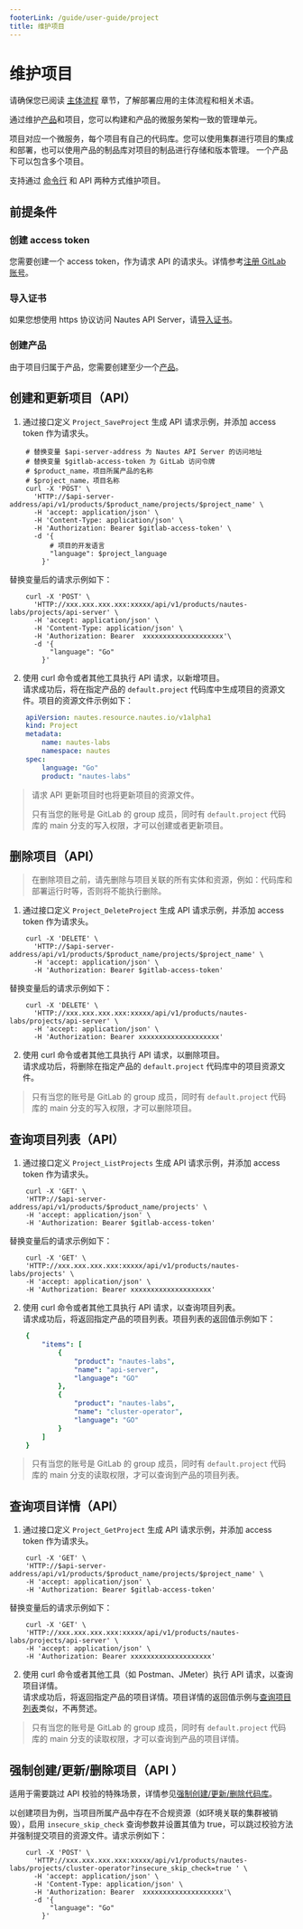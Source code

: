 ```yaml
---
footerLink: /guide/user-guide/project
title: 维护项目
---
```

# 维护项目

请确保您已阅读 [主体流程](main-process.md) 章节，了解部署应用的主体流程和相关术语。

通过维护[产品](product.md)和项目，您可以构建和产品的微服务架构一致的管理单元。

项目对应一个微服务，每个项目有自己的代码库。您可以使用集群进行项目的集成和部署，也可以使用产品的制品库对项目的制品进行存储和版本管理。 一个产品下可以包含多个项目。

支持通过 [命令行](deploy-an-application.md#准备运行环境) 和 API 两种方式维护项目。

## 前提条件

### 创建 access token
您需要创建一个 access token，作为请求 API 的请求头。详情参考[注册 GitLab 账号](deploy-an-application.md#注册-gitlab-账号)。

### 导入证书
如果您想使用 https 协议访问 Nautes API Server，请[导入证书](deploy-an-application.md#导入证书)。

### 创建产品
由于项目归属于产品，您需要创建至少一个[产品](product.md)。

## 创建和更新项目（API）
1. 通过接口定义 `Project_SaveProject` 生成 API 请求示例，并添加 access token 作为请求头。
```Shell
	# 替换变量 $api-server-address 为 Nautes API Server 的访问地址
	# 替换变量 $gitlab-access-token 为 GitLab 访问令牌
	# $product_name，项目所属产品的名称
	# $project_name，项目名称
    curl -X 'POST' \
      'HTTP://$api-server-address/api/v1/products/$product_name/projects/$project_name' \
      -H 'accept: application/json' \
      -H 'Content-Type: application/json' \
      -H 'Authorization: Bearer $gitlab-access-token' \
      -d '{
		  # 项目的开发语言
          "language": $project_language
        }'
```
替换变量后的请求示例如下：
```Shell
    curl -X 'POST' \
      'HTTP://xxx.xxx.xxx.xxx:xxxxx/api/v1/products/nautes-labs/projects/api-server' \
      -H 'accept: application/json' \
      -H 'Content-Type: application/json' \
      -H 'Authorization: Bearer  xxxxxxxxxxxxxxxxxxxx'\
      -d '{
          "language": "Go"
        }'
```

2. 使用 curl 命令或者其他工具执行 API 请求，以新增项目。  
	请求成功后，将在指定产品的 `default.project`  代码库中生成项目的资源文件。项目的资源文件示例如下：
```yaml
    apiVersion: nautes.resource.nautes.io/v1alpha1
    kind: Project
    metadata:
        name: nautes-labs
        namespace: nautes
    spec:
        language: "Go"
        product: "nautes-labs"
```
> 请求 API 更新项目时也将更新项目的资源文件。	
>
> 只有当您的账号是 GitLab 的 group 成员，同时有 `default.project`  代码库的 main 分支的写入权限，才可以创建或者更新项目。



## 删除项目（API）
> 在删除项目之前，请先删除与项目关联的所有实体和资源，例如：代码库和部署运行时等，否则将不能执行删除。
1. 通过接口定义 `Project_DeleteProject` 生成 API 请求示例，并添加 access token 作为请求头。
```Shell
    curl -X 'DELETE' \
      'HTTP://$api-server-address/api/v1/products/$product_name/projects/$project_name' \
      -H 'accept: application/json' \
	  -H 'Authorization: Bearer $gitlab-access-token' 
```
替换变量后的请求示例如下：
```Shell
    curl -X 'DELETE' \
      'HTTP://xxx.xxx.xxx.xxx:xxxxx/api/v1/products/nautes-labs/projects/api-server' \
      -H 'accept: application/json' \
      -H 'Authorization: Bearer xxxxxxxxxxxxxxxxxxxx'
```

2. 使用 curl 命令或者其他工具执行 API 请求，以删除项目。  
	请求成功后，将删除在指定产品的 `default.project`  代码库中的项目资源文件。
> 只有当您的账号是 GitLab 的 group 成员，同时有 `default.project`  代码库的 main 分支的写入权限，才可以删除项目。

## 查询项目列表（API）
1. 通过接口定义 `Project_ListProjects` 生成 API 请求示例，并添加 access token 作为请求头。
```Shell
    curl -X 'GET' \
    'HTTP://$api-server-address/api/v1/products/$product_name/projects' \
    -H 'accept: application/json' \
    -H 'Authorization: Bearer $gitlab-access-token' 
```
替换变量后的请求示例如下：
```Shell
    curl -X 'GET' \
    'HTTP://xxx.xxx.xxx.xxx:xxxxx/api/v1/products/nautes-labs/projects' \
    -H 'accept: application/json' \
    -H 'Authorization: Bearer xxxxxxxxxxxxxxxxxxxx' 
```

2. 使用 curl 命令或者其他工具执行 API 请求，以查询项目列表。  
请求成功后，将返回指定产品的项目列表。项目列表的返回值示例如下：
```yaml
	{
        "items": [
            {
                "product": "nautes-labs",
                "name": "api-server",
                "language": "GO"
            },
            {
                "product": "nautes-labs",
                "name": "cluster-operator",
                "language": "GO"
            }
        ]
    }
```
> 只有当您的账号是 GitLab 的 group 成员，同时有 `default.project`  代码库的 main 分支的读取权限，才可以查询到产品的项目列表。

## 查询项目详情（API）
1. 通过接口定义 `Project_GetProject` 生成 API 请求示例，并添加 access token 作为请求头。
```Shell
    curl -X 'GET' \
    'HTTP://$api-server-address/api/v1/products/$product_name/projects/$project_name' \
    -H 'accept: application/json' \
    -H 'Authorization: Bearer $gitlab-access-token' 
```
替换变量后的请求示例如下：
```Shell
    curl -X 'GET' \
    'HTTP://xxx.xxx.xxx.xxx:xxxxx/api/v1/products/nautes-labs/projects/api-server' \
    -H 'accept: application/json' \
    -H 'Authorization: Bearer xxxxxxxxxxxxxxxxxxxx' 
```

2. 使用 curl 命令或者其他工具（如 Postman、JMeter）执行 API 请求，以查询项目详情。   
请求成功后，将返回指定产品的项目详情。项目详情的返回值示例与[查询项目列表](#查询项目列表api)类似，不再赘述。
> 只有当您的账号是 GitLab 的 group 成员，同时有 `default.project`  代码库的 main 分支的读取权限，才可以查询到产品的项目详情。

## 强制创建/更新/删除项目（API ）
适用于需要跳过 API 校验的特殊场景，详情参见[强制创建/更新/删除代码库](code-repo.md#强制创建更新删除代码库api)。

以创建项目为例，当项目所属产品中存在不合规资源（如环境关联的集群被销毁），启用 `insecure_skip_check` 查询参数并设置其值为 true，可以跳过校验方法并强制提交项目的资源文件。请求示例如下：

```Shell
    curl -X 'POST' \
      'HTTP://xxx.xxx.xxx.xxx:xxxxx/api/v1/products/nautes-labs/projects/cluster-operator?insecure_skip_check=true ' \
      -H 'accept: application/json' \
      -H 'Content-Type: application/json' \
      -H 'Authorization: Bearer  xxxxxxxxxxxxxxxxxxxx'\
      -d '{
          "language": "Go"
        }'
```